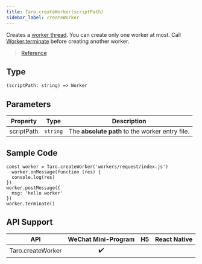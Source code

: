 ```yaml
---
title: Taro.createWorker(scriptPath)
sidebar_label: createWorker
---
```


Creates a [worker thread](https://developers.weixin.qq.com/miniprogram/en/dev/framework/workers.html). You can create only one worker at most. Call [Worker.terminate](https://developers.weixin.qq.com/miniprogram/en/dev/api/worker/Worker.terminate.html) before creating another worker.

> [Reference](https://developers.weixin.qq.com/miniprogram/en/dev/api/worker/wx.createWorker.html)

## Type

```tsx
(scriptPath: string) => Worker
```

## Parameters

<table>
  <thead>
    <tr>
      <th>Property</th>
      <th>Type</th>
      <th>Description</th>
    </tr>
  </thead>
  <tbody>
    <tr>
      <td>scriptPath</td>
      <td><code>string</code></td>
      <td>The <strong>absolute path</strong> to the worker entry file.</td>
    </tr>
  </tbody>
</table>

## Sample Code

```tsx
const worker = Taro.createWorker('workers/request/index.js')
  worker.onMessage(function (res) {
  console.log(res)
})
worker.postMessage({
  msg: 'hello worker'
})
worker.terminate()
```

## API Support

| API | WeChat Mini-Program | H5 | React Native |
| :---: | :---: | :---: | :---: |
| Taro.createWorker | ✔️ |  |  |
